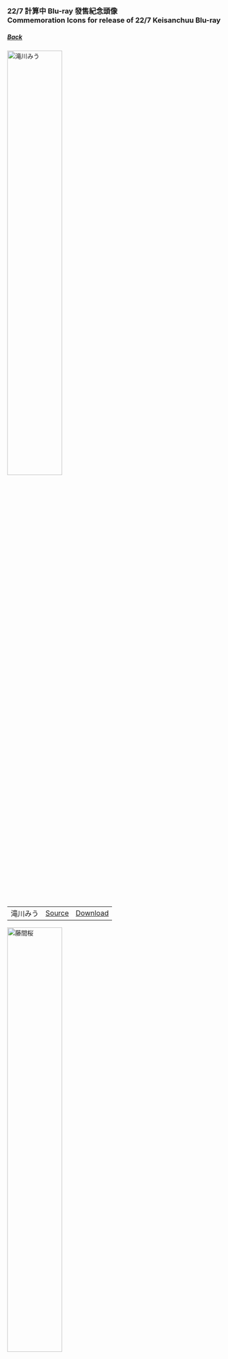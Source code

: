 ﻿### 22/7 計算中 Blu-ray 發售紀念頭像<br>Commemoration Icons for release of 22/7 Keisanchuu Blu-ray
##### [Back](../../readme.md)

<img src="  " alt="滝川みう" width="50%">
<table>
<tr>
<td>滝川みう</td>
<td><a target="_blank" rel="noopener noreferrer" href="https://twitter.com/227keisanchu/status/1327967110580948992?s=20">Source</a></td>
<td><a target="_blank" rel="noopener noreferrer" href="  ">Download</a></td>
</tr>
</table>

<img src="  " alt="藤間桜" width="50%">
<table>
<tr>
<td>藤間桜</td>
<td><a target="_blank" rel="noopener noreferrer" href="  ">Source</a></td>
<td><a target="_blank" rel="noopener noreferrer" href="  ">Download</a></td>
</tr>
</table>

<img src="  " alt="河野都" width="50%">
<table>
<tr>
<td>河野都</td>
<td><a target="_blank" rel="noopener noreferrer" href="  ">Source</a></td>
<td><a target="_blank" rel="noopener noreferrer" href="  ">Download</a></td>
</tr>
</table>

<img src="  " alt="佐藤麗華" width="50%">
<table>
<tr>
<td>佐藤麗華</td>
<td><a target="_blank" rel="noopener noreferrer" href="https://twitter.com/227keisanchu/status/1328261540013772800?s=20">Source</a></td>
<td><a target="_blank" rel="noopener noreferrer" href="  ">Download</a></td>
</tr>
</table>

<img src="  " alt="戸田ジュン" width="50%">
<table>
<tr>
<td>戸田ジュン</td>
<td><a target="_blank" rel="noopener noreferrer" href="  ">Source</a></td>
<td><a target="_blank" rel="noopener noreferrer" href="  ">Download</a></td>
</tr>
</table>

<img src="  " alt="丸山あかね" width="50%">
<table>
<tr>
<td>丸山あかね</td>
<td><a target="_blank" rel="noopener noreferrer" href="  ">Source</a></td>
<td><a target="_blank" rel="noopener noreferrer" href="  ">Download</a></td>
</tr>
</table>

<img src="  " alt="立川絢香" width="50%">
<table>
<tr>
<td>立川絢香</td>
<td><a target="_blank" rel="noopener noreferrer" href="https://twitter.com/227keisanchu/status/1328633015510044672?s=20">Source</a></td>
<td><a target="_blank" rel="noopener noreferrer" href="  ">Download</a></td>
</tr>
</table>

<img src="  " alt="斎藤ニコル" width="50%">
<table>
<tr>
<td>斎藤ニコル</td>
<td><a target="_blank" rel="noopener noreferrer" href="  ">Source</a></td>
<td><a target="_blank" rel="noopener noreferrer" href="  ">Download</a></td>
</tr>
</table>

<img src="  " alt="神木みかみ" width="50%">
<table>
<tr>
<td>神木みかみ</td>
<td><a target="_blank" rel="noopener noreferrer" href="  ">Source</a></td>
<td><a target="_blank" rel="noopener noreferrer" href="  ">Download</a></td>
</tr>
</table>

<img src="  " alt="東条悠希" width="50%">
<table>
<tr>
<td>東条悠希</td>
<td><a target="_blank" rel="noopener noreferrer" href="  ">Source</a></td>
<td><a target="_blank" rel="noopener noreferrer" href="  ">Download</a></td>
</tr>
</table>

<img src="  " alt="柊つぼみ" width="50%">
<table>
<tr>
<td>柊つぼみ</td>
<td><a target="_blank" rel="noopener noreferrer" href="  ">Source</a></td>
<td><a target="_blank" rel="noopener noreferrer" href="  ">Download</a></td>
</tr>
</table>
